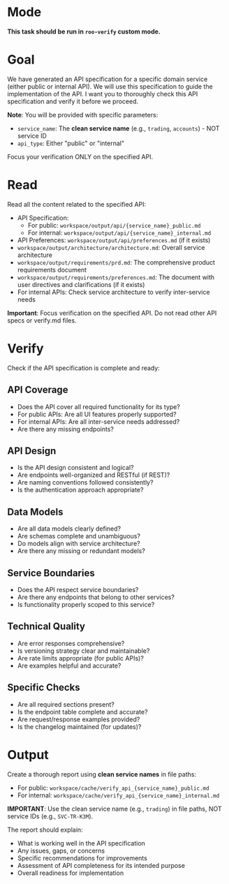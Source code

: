 # Mode

**This task should be run in `roo-verify` custom mode.**

# Goal

We have generated an API specification for a specific domain service (either public or internal API).
We will use this specification to guide the implementation of the API.
I want you to thoroughly check this API specification and verify it before we proceed.

**Note**: You will be provided with specific parameters:
- `service_name`: The **clean service name** (e.g., `trading`, `accounts`) - NOT service ID
- `api_type`: Either "public" or "internal"

Focus your verification ONLY on the specified API.

# Read

Read all the content related to the specified API:
* API Specification:
  - For public: `workspace/output/api/{service_name}_public.md`
  - For internal: `workspace/output/api/{service_name}_internal.md`
* API Preferences: `workspace/output/api/preferences.md` (if it exists)
* `workspace/output/architecture/architecture.md`: Overall service architecture
* `workspace/output/requirements/prd.md`: The comprehensive product requirements document
* `workspace/output/requirements/preferences.md`: The document with user directives and clarifications (if it exists)
* For internal APIs: Check service architecture to verify inter-service needs

**Important**: Focus verification on the specified API. Do not read other API specs or verify.md files.

# Verify

Check if the API specification is complete and ready:

## API Coverage
* Does the API cover all required functionality for its type?
* For public APIs: Are all UI features properly supported?
* For internal APIs: Are all inter-service needs addressed?
* Are there any missing endpoints?

## API Design
* Is the API design consistent and logical?
* Are endpoints well-organized and RESTful (if REST)?
* Are naming conventions followed consistently?
* Is the authentication approach appropriate?

## Data Models
* Are all data models clearly defined?
* Are schemas complete and unambiguous?
* Do models align with service architecture?
* Are there any missing or redundant models?

## Service Boundaries
* Does the API respect service boundaries?
* Are there any endpoints that belong to other services?
* Is functionality properly scoped to this service?

## Technical Quality
* Are error responses comprehensive?
* Is versioning strategy clear and maintainable?
* Are rate limits appropriate (for public APIs)?
* Are examples helpful and accurate?

## Specific Checks
* Are all required sections present?
* Is the endpoint table complete and accurate?
* Are request/response examples provided?
* Is the changelog maintained (for updates)?

# Output

Create a thorough report using **clean service names** in file paths:
- For public: `workspace/cache/verify_api_{service_name}_public.md`
- For internal: `workspace/cache/verify_api_{service_name}_internal.md`

**IMPORTANT**: Use the clean service name (e.g., `trading`) in file paths, NOT service IDs (e.g., `SVC-TR-K3M`).

The report should explain:
* What is working well in the API specification
* Any issues, gaps, or concerns
* Specific recommendations for improvements
* Assessment of API completeness for its intended purpose
* Overall readiness for implementation